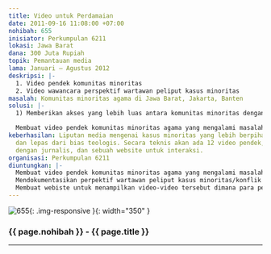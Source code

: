 ```yaml
---
title: Video untuk Perdamaian
date: 2011-09-16 11:08:00 +07:00
nohibah: 655
inisiator: Perkumpulan 6211
lokasi: Jawa Barat
dana: 300 Juta Rupiah
topik: Pemantauan media
lama: Januari – Agustus 2012
deskripsi: |-
  1. Video pendek komunitas minoritas
  2. Video wawancara perspektif wartawan peliput kasus minoritas
masalah: Komunitas minoritas agama di Jawa Barat, Jakarta, Banten
solusi: |-
  1) Memberikan akses yang lebih luas antara komunitas minoritas dengan media dan masyarakat lebih luas. 2) Mengetahui perspektif wartawan mengenai plularisme dan kasus minoritas.

  Membuat video pendek komunitas minoritas agama yang mengalami masalah demokrasi. Dengan tujuan agar para pemirsa tertarik memberikan informasi baru atau lebih mendalam. Mendokumentasikan perpektif wartawan peliput kasus minoritas/konflik antar umat beragama dalam video. Membuat webiste untuk menampilkan video-video tersebut dimana para pengunjung bisa berinterkasi untuk saling memberikan informasi yang baru atau lebih mendalam.
keberhasilan: Liputan media mengenai kasus minoritas yang lebih berpihak pada korban
  dan lepas dari bias teologis. Secara teknis akan ada 12 video pendek, 12 wawancara
  dengan jurnalis, dan sebuah website untuk interaksi.
organisasi: Perkumpulan 6211
diuntungkan: |-
  Membuat video pendek komunitas minoritas agama yang mengalami masalah demokrasi. Dengan tujuan agar para pemirsa tertarik memberikan informasi baru atau lebih mendalam.
  Mendokumentasikan perpektif wartawan peliput kasus minoritas/konflik antar umat beragama dalam video.
  Membuat webiste untuk menampilkan video-video tersebut dimana para pengunjung bisa berinterkasi untuk saling memberikan informasi yang baru atau lebih mendalam.
---
```


![655](/static/img/hibahcmb/655.png){: .img-responsive }{: width="350" }

### {{ page.nohibah }} - {{ page.title }}

---
